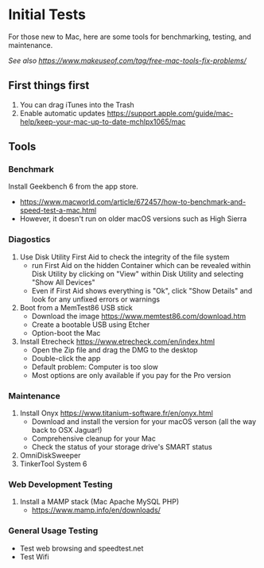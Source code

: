 # Initial Tests
For those new to Mac, here are some tools for benchmarking, testing, and maintenance.

*See also https://www.makeuseof.com/tag/free-mac-tools-fix-problems/*

## First things first
1. You can drag iTunes into the Trash
2. Enable automatic updates https://support.apple.com/guide/mac-help/keep-your-mac-up-to-date-mchlpx1065/mac

## Tools
### Benchmark
Install Geekbench 6 from the app store.
- https://www.macworld.com/article/672457/how-to-benchmark-and-speed-test-a-mac.html
- However, it doesn't run on older macOS versions such as High Sierra

### Diagostics
1. Use Disk Utility First Aid to check the integrity of the file system
    - run First Aid on the hidden Container which can be revealed within Disk Utility by clicking on "View" within Disk Utility and selecting "Show All Devices"
    - Even if First Aid shows everything is "Ok", click "Show Details" and look for any unfixed errors or warnings
2. Boot from a MemTest86 USB stick
    - Download the image https://www.memtest86.com/download.htm
    - Create a bootable USB using Etcher
    - Option-boot the Mac
2. Install Etrecheck https://www.etrecheck.com/en/index.html
    - Open the Zip file and drag the DMG to the desktop
    - Double-click the app
    - Default problem: Computer is too slow
    - Most options are only available if you pay for the Pro version

### Maintenance
1. Install Onyx https://www.titanium-software.fr/en/onyx.html
    - Download and install the version for your macOS verson (all the way back to OSX Jaguar!)
    - Comprehensive cleanup for your Mac
    - Check the status of your storage drive's SMART status
2. OmniDiskSweeper
3. TinkerTool System 6

### Web Development Testing
1. Install a MAMP stack (Mac Apache MySQL PHP)
    - https://www.mamp.info/en/downloads/

### General Usage Testing
- Test web browsing and speedtest.net
- Test Wifi
